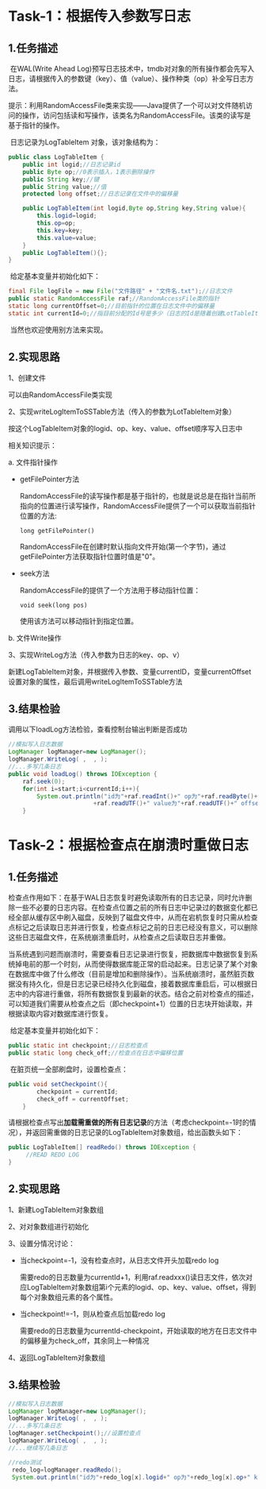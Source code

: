 # 	Task-1：根据传入参数写日志

## 1.任务描述

​        在WAL(Write Ahead Log)预写日志技术中，tmdb对对象的所有操作都会先写入日志，请根据传入的参数键（key）、值（value）、操作种类（op）补全写日志方法。

​        提示：利用RandomAccessFile类来实现——Java提供了一个可以对文件随机访问的操作，访问包括读和写操作，该类名为RandomAccessFile。该类的读写是基于指针的操作。

​        日志记录为LogTableItem 对象，该对象结构为：

```java
public class LogTableItem {
    public int logid;//日志记录id
    public Byte op;//0表示插入，1表示删除操作
    public String key;//键
    public String value;//值
    protected long offset;//日志记录在文件中的偏移量

    public LogTableItem(int logid,Byte op,String key,String value){
        this.logid=logid;
        this.op=op;
        this.key=key;
        this.value=value;
    }
    public LogTableItem(){};
}
```

​       给定基本变量并初始化如下：

```java
final File logFile = new File("文件路径" + "文件名.txt");//日志文件
public static RandomAccessFile raf;//RandomAccessFile类的指针
static long currentOffset=0;//目前指针的位置在日志文件中的偏移量
static int currentId=0;//指目前分配的Id号是多少（日志的Id是随着创建LotTableItem对象从0开始递增的）
```

​       当然也欢迎使用别方法来实现。

## 2.实现思路

1、创建文件

可以由RandomAccessFile类实现

2、实现writeLogItemToSSTable方法（传入的参数为LotTableItem对象）

按这个LogTableItem对象的logid、op、key、value、offset顺序写入日志中

相关知识提示：

a. 文件指针操作

- getFilePointer方法

  RandomAccessFile的读写操作都是基于指针的，也就是说总是在指针当前所指向的位置进行读写操作，RandomAccessFile提供了一个可以获取当前指针位置的方法:

  `long getFilePointer()`

  RandomAccessFile在创建时默认指向文件开始(第一个字节)，通过getFilePointer方法获取指针位置时值是"0"。

- seek方法

  RandomAccessFile的提供了一个方法用于移动指针位置：

  `void seek(long pos)`

  使用该方法可以移动指针到指定位置。

b. 文件Write操作

3、实现WriteLog方法（传入参数为日志的key、op、v）

新建LogTableItem对象，并根据传入参数、变量currentID，变量currentOffset设置对象的属性，最后调用writeLogItemToSSTable方法

## 3.结果检验

调用以下loadLog方法检验，查看控制台输出判断是否成功

```java
//模拟写入日志数据
LogManager logManager=new LogManager();
logManager.WriteLog( ,  , );
//...多写几条日志
public void loadLog() throws IOException {
    raf.seek(0);
    for(int i=start;i<currentId;i++){
        System.out.println("id为"+raf.readInt()+" op为"+raf.readByte()+" key为"
                        +raf.readUTF()+" value为"+raf.readUTF()+" offset为"+raf.readLong());
    }
```

# Task-2：根据检查点在崩溃时重做日志

## 1.任务描述

​        检查点作用如下：在基于WAL日志恢复时避免读取所有的日志记录，同时允许删除一些不必要的日志内容。在检查点位置之前的所有日志中记录过的数据变化都已经全部从缓存区中刷入磁盘，反映到了磁盘文件中，从而在宕机恢复时只需从检查点标记之后读取日志并进行恢复，检查点标记之前的日志已经没有意义，可以删除这些日志磁盘文件，在系统崩溃重启时，从检查点之后读取日志并重做。

​        当系统遇到问题而崩溃时，需要查看日志记录进行恢复，把数据库中数据恢复到系统掉电前的那一个时刻，从而使得数据库能正常的启动起来。日志记录了某个对象在数据库中做了什么修改（目前是增加和删除操作）。当系统崩溃时，虽然脏页数据没有持久化，但是日志记录已经持久化到磁盘，接着数据库重启后，可以根据日志中的内容进行重做，将所有数据恢复到最新的状态。结合之前对检查点的描述，可以知道我们需要从检查点之后（即checkpoint+1）位置的日志块开始读取，并根据读取内容对数据库进行恢复。

​        给定基本变量并初始化如下：

```java
public static int checkpoint;//日志检查点
public static long check_off;//检查点在日志中偏移位置
```

​        在脏页统一全部刷盘时，设置检查点：

```java
public void setCheckpoint(){
        checkpoint = currentId;
        check_off = currentOffset;
    }
```

​         请根据检查点写出**加载需重做的所有日志记录**的方法（考虑checkpoint=-1时的情况），并返回需重做的日志记录的LogTableItem对象数组，给出函数头如下：

```java
public LogTableItem[] readRedo() throws IOException {
     //READ REDO LOG
}
```

## 2.实现思路

1、新建LogTableItem对象数组

2、对对象数组进行初始化

3、设置分情况讨论：

- 当checkpoint=-1，没有检查点时，从日志文件开头加载redo log

  需要redo的日志数量为currentId+1，利用raf.readxxx()读日志文件，依次对应LogTableItem对象数组第i个元素的logid、op、key、value、offset，得到每个对象数组元素的各个属性。

- 当checkpoint!=-1，则从检查点后加载redo log

  需要redo的日志数量为currentId-checkpoint，开始读取的地方在日志文件中的偏移量为check_off，其余同上一种情况

4、返回LogTableItem对象数组

## 3.结果检验

```java
//模拟写入日志数据
LogManager logManager=new LogManager();
logManager.WriteLog( ,  , );
//...多写几条日志
logManager.setCheckpoint();//设置检查点
logManager.WriteLog( ,  , );
//...继续写几条日志

//redo测试
 redo_log=logManager.readRedo();
 System.out.println("id为"+redo_log[x].logid+" op为"+redo_log[x].op+" key为"+redo_log[x].key+" value为"+redo_log[x].value+" offset为"+redo_log[x].offset);

```


